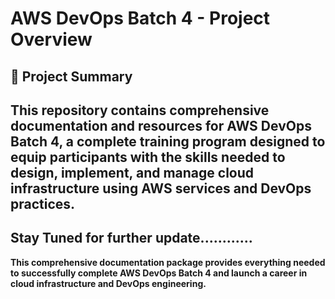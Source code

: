 # AWS DevOps Batch 4 - Project Overview

## 🎯 Project Summary

This repository contains comprehensive documentation and resources for **AWS DevOps Batch 4**, a complete training program designed to equip participants with the skills needed to design, implement, and manage cloud infrastructure using AWS services and DevOps practices.
-----------------------------------------------------------

Stay Tuned for further update............
---

**This comprehensive documentation package provides everything needed to successfully complete AWS DevOps Batch 4 and launch a career in cloud infrastructure and DevOps engineering.**
